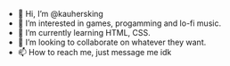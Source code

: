 - 👋 Hi, I’m @kauhersking
- 👀 I’m interested in games, progamming and lo-fi music.
- 🌱 I’m currently learning HTML, CSS.
- 💞️ I’m looking to collaborate on whatever they want.
- 📫 How to reach me, just message me idk

<!---
kauhersking/kauhersking is a ✨ special ✨ repository because its `README.md` (this file) appears on your GitHub profile.
You can click the Preview link to take a look at your changes.
--->
